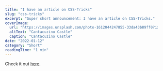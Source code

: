 ```yaml
---
title: "I have an article on CSS-Tricks"
slug: "css-tricks"
excerpt: "Super short announcement: I have an article on CSS-Tricks."
coverImage:
  url: "https://images.unsplash.com/photo-1612044247855-33da43b89ff0?ixlib=rb-1.2.1&ixid=MnwxMjA3fDB8MHxwaG90by1wYWdlfHx8fGVufDB8fHx8&auto=format&fit=crop&w=872&q=80"
  altText: "Cantacuzino Castle"
  caption: "Cantacuzino Castle"
date: "2022-01-12"
category: "Short"
readingTime: "1 min"
---
```


Check it out [here](https://css-tricks.com/fixed-background-effect/).
